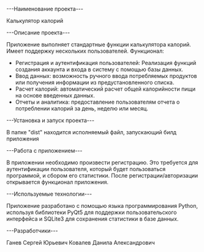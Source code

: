 ---Наименование проекта---

Калькулятор калорий

---Описание проекта---

Приложение выполняет стандартные функции калькулятора калорий. Имеет поддержку нескольких пользователей. 
Функционал:
- Регистрация и аутентификация пользователей: Реализация функций создания аккаунта и входа в систему с помощью базы данных.
- Ввод данных: возможность ручного ввода потребляемых продуктов или получения информации из предустановленного списка.
- Расчет калорий: автоматический расчет общей калорийности пищи на основе введенных данных.
- Отчеты и аналитика: предоставление пользователям отчета о потреблении калорий за день, неделю или месяц.

---Установка и запуск проекта---

В папке "dist" находится исполняемый файл, запускающий билд приложения

---Работа с приложением---

В приложении необходимо произвести регистрацию. Это требуется для аутентификации пользователя, который будет пользоваться программой, и сбором его статистики. После регистрации/авторизации открывается функционал приложения.

---Используемые технологии---

Приложение разработано с помощью языка программирования Python, используя библиотеки PyQt5 для поддержки пользовательского интерфейса и SQLite3 для сохранения статистики в базе данных.

---Разработчики---

Ганев Сергей Юрьевич
Ковалев Данила Александрович
